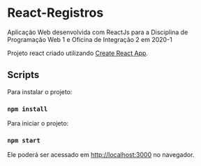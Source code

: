 # React-Registros
Aplicação Web desenvolvida com ReactJs para a Disciplina de Programação Web 1 e Oficina de Integração 2 em 2020-1


Projeto react criado utilizando [Create React App](https://github.com/facebook/create-react-app).

## Scripts

Para instalar o projeto: <br />
### `npm install` 


Para iniciar o projeto: <br />
### `npm start` 

Ele poderá ser acessado em [http://localhost:3000](http://localhost:3000) no navegador.